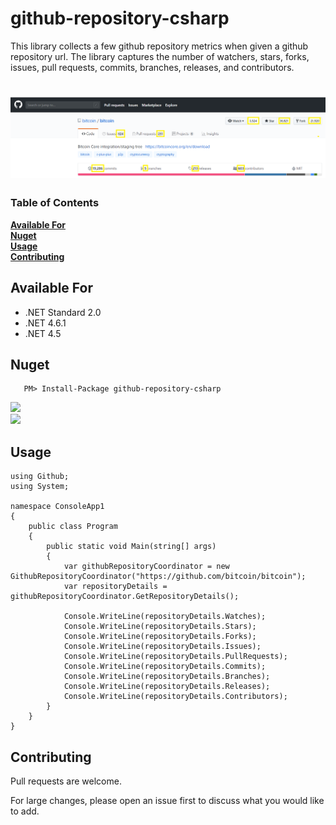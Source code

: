 # github-repository-csharp
This library collects a few github repository metrics when given a github repository url. The library captures the number of watchers, stars, forks, issues, pull requests, commits, branches, releases, and contributors.
# ![Logo](Images/github.png) 

### Table of Contents
**[Available For](#available-for)**<br>
**[Nuget](#nuget)**<br>
**[Usage](#usage)**<br>
**[Contributing](#contributing)**<br>


## Available For
- .NET Standard 2.0
- .NET 4.6.1
- .NET 4.5


## Nuget

 ```
    PM> Install-Package github-repository-csharp
```
[![](https://img.shields.io/nuget/v/github-repository-csharp.svg)](https://www.nuget.org/packages/github-repository-csharp/)\
[![](https://img.shields.io/nuget/dt/github-repository-csharp.svg)](https://www.nuget.org/packages/github-repository-csharp/)




## Usage




```
using Github;
using System;

namespace ConsoleApp1
{
    public class Program
    {
        public static void Main(string[] args)
        {
            var githubRepositoryCoordinator = new GithubRepositoryCoordinator("https://github.com/bitcoin/bitcoin");
            var repositoryDetails = githubRepositoryCoordinator.GetRepositoryDetails();

            Console.WriteLine(repositoryDetails.Watches);
            Console.WriteLine(repositoryDetails.Stars);
            Console.WriteLine(repositoryDetails.Forks);
            Console.WriteLine(repositoryDetails.Issues);
            Console.WriteLine(repositoryDetails.PullRequests);
            Console.WriteLine(repositoryDetails.Commits);
            Console.WriteLine(repositoryDetails.Branches);
            Console.WriteLine(repositoryDetails.Releases);
            Console.WriteLine(repositoryDetails.Contributors);
        }
    }
}
```

## Contributing

Pull requests are welcome. 

For large changes, please open an issue first to discuss what you would like to add.
